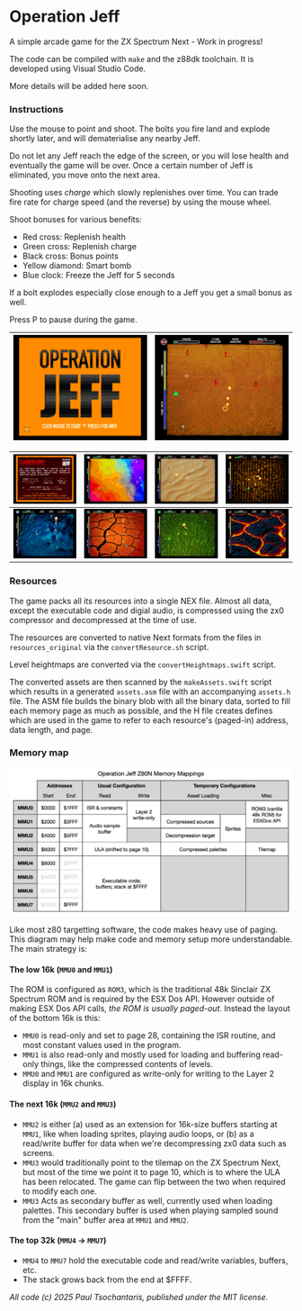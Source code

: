 # Operation Jeff

A simple arcade game for the ZX Spectrum Next - Work in progress!

The code can be compiled with `make` and the z88dk toolchain. It is developed using Visual Studio Code.

More details will be added here soon.

### Instructions

Use the mouse to point and shoot. The bolts you fire land and explode shortly later, and will dematerialise any nearby Jeff.

Do not let any Jeff reach the edge of the screen, or you will lose health and eventually the game will be over. Once a certain number of Jeff is eliminated, you move onto the next area.

Shooting uses _charge_ which slowly replenishes over time. You can trade fire rate for charge speed (and the reverse) by using the mouse wheel.

Shoot bonuses for various benefits:
- Red cross: Replenish health
- Green cross: Replenish charge
- Black cross: Bonus points
- Yellow diamond: Smart bomb
- Blue clock: Freeze the Jeff for 5 seconds

If a bolt explodes especially close enough to a Jeff you get a small bonus as well.

Press P to pause during the game.

|![Screenshot 1](screenshots/OperationJeffScreenshot1.jpg)|![Screenshot 2](screenshots/OperationJeffScreenshot2.jpg)|
|--|--|

|![Screenshot 3](screenshots/OperationJeffScreenshot3.jpg)|![Screenshot 4](screenshots/OperationJeffScreenshot4.jpg)|![Screenshot 5](screenshots/OperationJeffScreenshot5.jpg)|![Screenshot 6](screenshots/OperationJeffScreenshot6.jpg)|
|--|--|--|--|
|![Screenshot 7](screenshots/OperationJeffScreenshot7.jpg)|![Screenshot 8](screenshots/OperationJeffScreenshot8.jpg)|![Screenshot 9](screenshots/OperationJeffScreenshot9.jpg)|![Screenshot 10](screenshots/OperationJeffScreenshot10.jpg)|

### Resources

The game packs all its resources into a single NEX file. Almost all data, except the executable code and digial audio, is compressed using the zx0 compressor and decompressed at the time of use.

The resources are converted to native Next formats from the files in `resources_original` via the `convertResource.sh` script.

Level heightmaps are converted via the `convertHeightmaps.swift` script.

The converted assets are then scanned by the `makeAssets.swift` script which results in a generated `assets.asm` file with an accompanying `assets.h` file. The ASM file builds the binary blob with all the binary data, sorted to fill each memory page as much as possible, and the H file creates defines which are used in the game to refer to each resource's (paged-in) address, data length, and page.

### Memory map

![Memory map diagram](screenshots/memory_map.png)

Like most z80 targetting software, the code makes heavy use of paging. This diagram may help make code and memory setup more understandable. The main strategy is:

#### The low 16k (`MMU0` and `MMU1`)

The ROM is configured as `ROM3`, which is the traditional 48k Sinclair ZX Spectrum ROM and is required by the ESX Dos API. However outside of making ESX Dos API calls, _the ROM is usually paged-out_. Instead the layout of the bottom 16k is this:

- `MMU0` is read-only and set to page 28, containing the ISR routine, and most constant values used in the program.
- `MMU1` is also read-only and mostly used for loading and buffering read-only things, like the compressed contents of levels.
- `MMU0` and `MMU1` are configured as write-only for writing to the Layer 2 display in 16k chunks.

#### The next 16k (`MMU2` and `MMU3`)

- `MMU2` is either (a) used as an extension for 16k-size buffers starting at `MMU1`, like when loading sprites, playing audio loops, or (b) as a read/write buffer for data when we're decompressing zx0 data such as screens.
- `MMU3` would traditionally point to the tilemap on the ZX Spectrum Next, but most of the time we point it to page 10, which is to where the ULA has been relocated. The game can flip between the two when required to modify each one.
- `MMU3` Acts as secondary buffer as well, currently used when loading palettes. This secondary buffer is used when playing sampled sound from the "main" buffer area at `MMU1` and `MMU2`.

#### The top 32k (`MMU4` -> `MMU7`)

- `MMU4` to `MMU7` hold the executable code and read/write variables, buffers, etc.
- The stack grows back from the end at $FFFF.

*All code (c) 2025 Paul Tsochantaris, published under the MIT license.*
